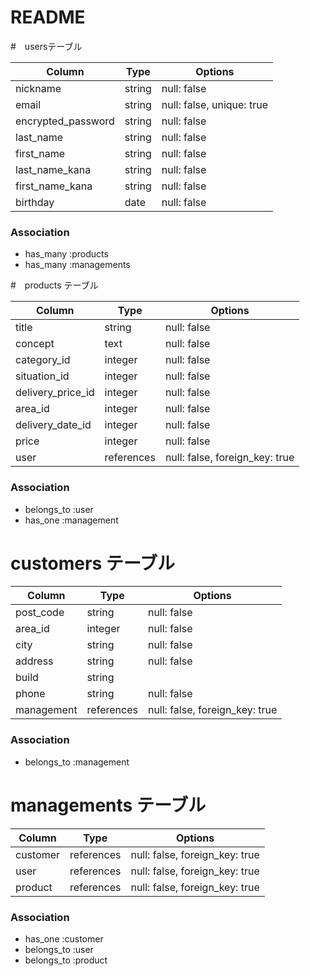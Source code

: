 # README

#　usersテーブル

| Column             | Type   | Options                   |
| ------------------ | -------| ------------------------- |
| nickname           | string | null: false               |
| email              | string | null: false, unique: true |
| encrypted_password | string | null: false               |
| last_name          | string | null: false               |
| first_name         | string | null: false               |
| last_name_kana     | string | null: false               |
| first_name_kana    | string | null: false               |
| birthday           | date   | null: false               |

### Association
* has_many :products
* has_many :managements

#　products テーブル

| Column            | Type       | Options                        |
| ----------------- | -----------| ------------------------------ |
| title             | string     | null: false                    |
| concept           | text       | null: false                    |
| category_id       | integer    | null: false                    |
| situation_id      | integer    | null: false                    |
| delivery_price_id | integer    | null: false                    |
| area_id           | integer    | null: false                    |
| delivery_date_id  | integer    | null: false                    |
| price             | integer    | null: false                    |
| user              | references | null: false, foreign_key: true |

### Association
- belongs_to :user
- has_one :management

# customers テーブル

| Column         | Type       | Options                        |
| -------------- | -----------| ------------------------------ |
| post_code      | string     | null: false                    |
| area_id        | integer    | null: false                    |
| city           | string     | null: false                    |
| address        | string     | null: false                    |
| build          | string     |                                |
| phone          | string     | null: false                    |
| management     | references | null: false, foreign_key: true |

### Association
- belongs_to :management  

# managements テーブル

| Column         | Type       | Options                        |
| -------------- | -----------| ------------------------------ |
| customer       | references | null: false, foreign_key: true |
| user           | references | null: false, foreign_key: true |
| product        | references | null: false, foreign_key: true |

### Association
- has_one :customer
- belongs_to :user
- belongs_to :product